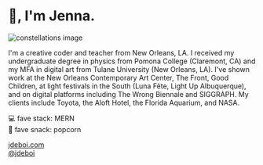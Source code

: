 # 👋, I'm Jenna.

![constellations image](https://jdeboi-public.s3.us-east-2.amazonaws.com/documents/github.jpeg)

I'm a creative coder and teacher from New Orleans, LA. I received my undergraduate degree in physics from Pomona College (Claremont, CA) and my MFA in digital art from Tulane University (New Orleans, LA). I've shown work at the New Orleans Contemporary Art Center, The Front, Good Children, at light festivals in the South (Luna Fête, Light Up Albuquerque), and on digital platforms including The Wrong Biennale and SIGGRAPH. My clients include Toyota, the Aloft Hotel, the Florida Aquarium, and NASA.  
  
💻 fave stack: MERN  
🍩 fave snack: popcorn 

[jdeboi.com](https://jdeboi.com/)  
[@jdeboi](https://www.instagram.com/jdeboi/)
